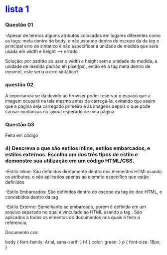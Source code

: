# lista 1 

### Questão 01
-Apesar de termos algums atributos colocados em lugares diferentes como as tags: meta dentro do body, e não estando dentro do escopo da da tag <head> o principal erro de sintatico é não especificar a unidade de medida que será usada em width e height --> errado

Solução: por padrão ao usar  o width e height sem a unidade de medida, a unidade de medida padrão eh pixel(px), então eh a tag meta dentro de <head> mesmo!, este seria o erro sintático?

### questão 02
A importancia se da devido ao browser poder reservar o espaço que a imagem ocupará na tela mesmo antes de carregá-la, evitando que assim que a pagina seja carregado primeiro e as imagens depois o que pode causar mudanças no layout esperado de uma página

### Questão 03
Feita em código

### 4) Descreva o que são estilos inline, estilos embarcados, e estilos externos. Escolha um dos três tipos de estilo e demonstre sua utilização em um código HTML/CSS.

-Estilo Inline: São definidos diretamente dentro dos elementos HTMl usando os atributos, e são aplicados apenas ao elemnto especifico que estão definidos

-Estilo Embarcados: São definidos dentro do escopo da tag <head> do doc HTML, e concebidos dentro da tag <style> Eles se aplicam aos elementos ao elemenots nos quais foram especificaods

<style>

    p {
        font-size: 18px;
    }
    h1 {
        color: blue;
    }

</style>

-Estilo Externo: Semelhante ao embarcado, porem é definido em um arquivo separado no qual é vinculado ao HTML usando a tag  <link>. São aplicados a todos os elmentos do documentos nos quais é feito a referencia.

<link rel="stylesheet" type="text/css" href="styles.css">

Documento css: 


body {
    font-family: Arial, sans-serif;
}
h1 {
    color: green;
}
p {
    font-size: 18px;
}

### 